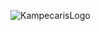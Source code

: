 ![KampecarisLogo](https://github.com/mahdiyargit/Kampecaris/assets/15168602/cf3bbed6-cdec-4101-89fa-ee045394fad4)

